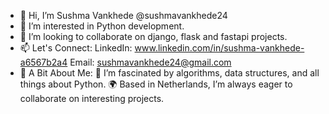 - 👋 Hi, I’m Sushma Vankhede @sushmavankhede24
- 👀 I’m interested in Python development.
- 💞️ I’m looking to collaborate on django, flask and fastapi projects.
- 📫 Let's Connect: LinkedIn: www.linkedin.com/in/sushma-vankhede-a6567b2a4  Email: sushmavankhede24@gmail.com
- 🌱 A Bit About Me: 🧩 I’m fascinated by algorithms, data structures, and all things about Python. 
🌍 Based in Netherlands, I’m always eager to collaborate on interesting projects.
